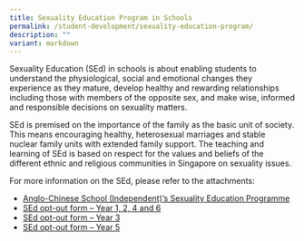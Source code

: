 ```yaml
---
title: Sexuality Education Program in Schools
permalink: /student-development/sexuality-education-program/
description: ""
variant: markdown
---
```

Sexuality Education (SEd) in schools is about enabling students to understand the physiological, social and emotional changes they experience as they mature, develop healthy and rewarding relationships including those with members of the opposite sex, and make wise, informed and responsible decisions on sexuality matters.

SEd is premised on the importance of the family as the basic unit of society. This means encouraging healthy, heterosexual marriages and stable nuclear family units with extended family support. The teaching and learning of SEd is based on respect for the values and beliefs of the different ethnic and religious communities in Singapore on sexuality issues.

For more information on the SEd, please refer to the attachments:

*   [Anglo-Chinese School (Independent)’s Sexuality Education Programme](/files/2025_Info_on_SEd_for_ACS_I_.pdf)
*   [SEd opt-out form – Year 1, 2, 4 and 6](/files/MOE_SEd_Parent_Opt_Outform_2025_Year_1_2_4___6.pdf)
*   [SEd opt-out form – Year 3](/files/MOE_SEd_Parent_Opt_Outform_2025_Year_3.pdf)
*   [SEd opt-out form – Year 5](/files/MOE_SEd_Parent_Opt_Outform_2025_Year_5.pdf)

